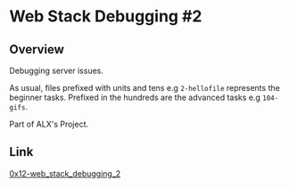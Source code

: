 # Web Stack Debugging #2

## Overview
Debugging server issues.

As usual, files prefixed with units and tens e.g `2-hellofile` represents the beginner tasks. Prefixed in the hundreds are the advanced tasks e.g `104-gifs`.                                     

Part of ALX's Project.
 
## Link
[0x12-web_stack_debugging_2](https://intranet.alxswe.com/projects/253)
